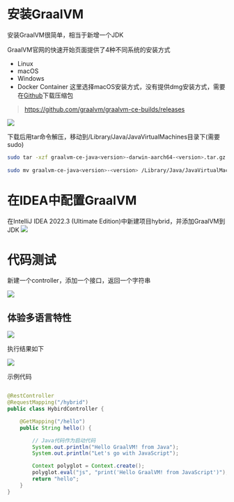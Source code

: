 # 安装GraalVM
安装GraalVM很简单，相当于新增一个JDK

GraalVM官网的快速开始页面提供了4种不同系统的安装方式

* Linux
* macOS
* Windows
* Docker Container
这里选择macOS安装方式，没有提供dmg安装方式，需要在[Github](https://github.com/graalvm/graalvm-ce-builds/releases
)下载压缩包

> https://github.com/graalvm/graalvm-ce-builds/releases

![](https://cdn.jsdelivr.net/gh/EverettSy/ImageBed@master/uPic/bAuEcL.png)

下载后用tar命令解压，移动到/Library/Java/JavaVirtualMachines目录下(需要sudo)

```bash
sudo tar -xzf graalvm-ce-java<version>-darwin-aarch64-<version>.tar.gz
 
sudo mv graalvm-ce-java<version>-<version> /Library/Java/JavaVirtualMachines
```
# 在IDEA中配置GraalVM
在IntelliJ IDEA 2022.3 (Ultimate Edition)中新建项目hybrid，并添加GraalVM到JDK
![](https://cdn.jsdelivr.net/gh/EverettSy/ImageBed@master/uPic/DIwHlf.jpg)

# 代码测试
新建一个controller，添加一个接口，返回一个字符串

![](https://cdn.jsdelivr.net/gh/EverettSy/ImageBed@master/uPic/bsEi6N.png)


## 体验多语言特性

![](https://cdn.jsdelivr.net/gh/EverettSy/ImageBed@master/uPic/l7O0Z6.png)

执行结果如下

![](https://cdn.jsdelivr.net/gh/EverettSy/ImageBed@master/uPic/xAS2Uj.png)

示例代码

```java

@RestController
@RequestMapping("/hybrid")
public class HybirdController {

    @GetMapping("/hello")
    public String hello() {

        // Java代码作为启动代码
        System.out.println("Hello GraalVM! from Java");
        System.out.println("Let's go with JavaScript");

        Context polyglot = Context.create();
        polyglot.eval("js", "print('Hello GraalVM! from JavaScript')");
        return "hello";
    }
}
```